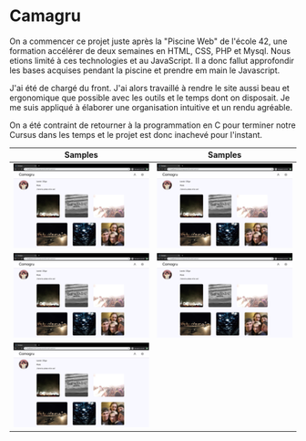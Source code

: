 # Camagru

On a commencer ce projet juste après la "Piscine Web" de l'école 42, une formation accélérer de deux semaines en HTML, CSS, PHP et Mysql. Nous etions limité à ces technologies et au JavaScript. Il a donc fallut approfondir les bases acquises pendant la piscine et prendre em main le Javascript.

J'ai été de chargé du front. J'ai alors travaillé à rendre le site aussi beau et ergonomique que possible avec les outils et le temps dont on disposait. Je me suis appliqué à élaborer une organisation intuitive et un rendu agréable.

On a été contraint de retourner à la programmation en C pour terminer notre Cursus dans les temps et le projet est donc inachevé pour l'instant.

 Samples | Samples
-------------------------|-------------------------
![](pics/pic1.png)  |  ![](pics/pic1.png)
![](pics/pic1.png)  |  ![](pics/pic1.png)
![](pics/pic1.png)  | 
